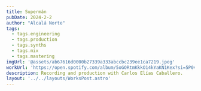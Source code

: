 ```yaml
---
title: Supermán
pubDate: 2024-2-2
author: "Alcalá Norte"
tags:
  - tags.engineering
  - tags.production
  - tags.synths
  - tags.mix
  - tags.mastering
imgUrl: '@assets/ab67616d0000b27339a333abccbc239ee1ca7219.jpeg'
workUrl: 'https://open.spotify.com/album/5oGORtmKkkO14kYaKN1Kex?si=5P0vrUOHRBqdwRVyDZEzFQ'
description: Recording and production with Carlos Elías Caballero.
layout: '../../layouts/WorksPost.astro'
---
```


